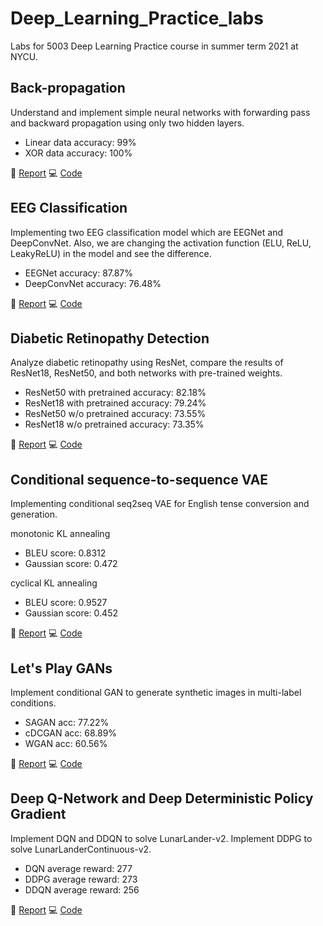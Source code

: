# Deep_Learning_Practice_labs
Labs for 5003 Deep Learning Practice course in summer term 2021 at NYCU.

## Back-propagation 

Understand and implement simple neural networks with forwarding pass and backward propagation using only two hidden layers.
* Linear data accuracy: 99%
* XOR data accuracy: 100%

:page_facing_up: [Report](./lab1/REPORT.pdf) :computer: [Code](./lab1)


## EEG Classification

Implementing two EEG classification model which are EEGNet and DeepConvNet. Also, we are changing the activation function (ELU, ReLU, LeakyReLU) in the model and see the difference.

* EEGNet accuracy: 87.87%
* DeepConvNet accuracy: 76.48%

:page_facing_up: [Report](./lab2/REPORT.pdf) :computer: [Code](./lab2)

## Diabetic Retinopathy Detection

Analyze diabetic retinopathy using ResNet, compare the results of ResNet18, ResNet50, and both networks with pre-trained weights.

* ResNet50 with pretrained accuracy: 82.18%
* ResNet18 with pretrained accuracy: 79.24%
* ResNet50 w/o pretrained accuracy: 73.55%
* ResNet18 w/o pretrained accuracy: 73.35%

:page_facing_up: [Report](./lab3/docs/REPORT.pdf) :computer: [Code](./lab3)

## Conditional sequence-to-sequence VAE

Implementing conditional seq2seq VAE for English tense conversion and generation.

monotonic KL annealing
* BLEU score: 0.8312
* Gaussian score: 0.472

cyclical KL annealing
* BLEU score: 0.9527
* Gaussian score: 0.452

:page_facing_up: [Report](./lab4/REPORT_v2.pdf) :computer: [Code](./lab4)

## Let's Play GANs

Implement conditional GAN to generate synthetic images in multi-label conditions.

* SAGAN acc: 77.22%
* cDCGAN acc: 68.89%
* WGAN acc: 60.56%

:page_facing_up: [Report](./lab5/REPORT.pdf) :computer: [Code](./lab5)

## Deep Q-Network and Deep Deterministic Policy Gradient

Implement DQN and DDQN to solve LunarLander-v2. Implement DDPG to solve LunarLanderContinuous-v2.

* DQN average reward: 277
* DDPG average reward: 273
* DDQN average reward: 256

:page_facing_up: [Report](./lab6/REPORT.pdf) :computer: [Code](./lab6)

